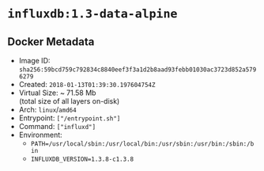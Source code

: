 # `influxdb:1.3-data-alpine`

## Docker Metadata

- Image ID: `sha256:59bcd759c792834c8840eef3f3a1d2b8aad93febb01030ac3723d852a5796279`
- Created: `2018-01-13T01:39:30.197604754Z`
- Virtual Size: ~ 71.58 Mb  
  (total size of all layers on-disk)
- Arch: `linux`/`amd64`
- Entrypoint: `["/entrypoint.sh"]`
- Command: `["influxd"]`
- Environment:
  - `PATH=/usr/local/sbin:/usr/local/bin:/usr/sbin:/usr/bin:/sbin:/bin`
  - `INFLUXDB_VERSION=1.3.8-c1.3.8`
